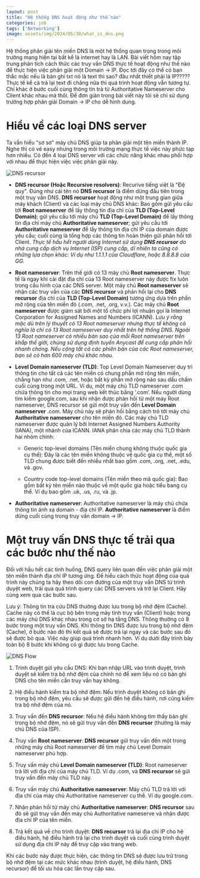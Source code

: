 ```yaml
---
layout: post
title: "Hệ thống DNS hoạt động như thế nào"
categories: job
tags: ['Networking']
image: assets/img/2024/05/30/what_is_dns.png
---
```


Hệ thống phân giải tên miền DNS là một hệ thống quan trọng trong môi trường mạng hiện tại bất kể là internet hay là LAN. Bài viết hôm nay tập trung phân tích cách thức các truy vấn DNS thực tế hoạt động như thế nào để thực hiện việc phân giải một Domain -> IP. Đọc tới đây có thể có bạn thắc mắc nếu là bản ghi txt nó là text thì sao? đâu nhất thiết phải là IP????? Thực tế kể cả trả lại text đi chăng nữa thì quá trình hoạt động vẫn tương tự. Chỉ khác ở bước cuối cùng thông tin trả từ Authoritative Nameserver cho Client khác nhau mà thôi. Để đơn giản trong bài viết này tôi sẽ chỉ sử dụng trường hợp phân giải Domain -> IP cho dễ hình dung.

# Hiểu về các loại DNS server
Ta vẫn hiểu "sơ sơ" máy chủ DNS giúp ta phân giải một tên miền thành IP. Nghe thì có vẻ easy nhưng trong môi trường mạng thực tế việc này phức tạp hơn nhiều. Có đến 4 loại DNS server với các chức năng khác nhau phối hợp với nhau để thực hiện việc việc phân giải này. 

![DNS recursor]({{site.url}}/assets/img/2024/05/30/recursive-resolver.png)

-  **DNS recursor (Hoặc Recursive resolvers)**: Recurive tiếng việt là "Đệ quy". Đúng như cái tên nó **DNS recursor** là điểm dừng đầu tiên trong một truy vấn DNS. **DNS recursor** hoạt động như một trung gian giữa máy khách (Client) và các loại máy chủ DNS khác: Bao gồm gửi yêu cầu tới **Root nameserver** để lấy thông tin địa chỉ của **TLD (Top-Level Domain)**; gửi yêu cầu tới máy chủ **TLD (Top-Level Domain)** để lấy thông tin địa chỉ máy chủ **Authoritative nameserver**; gửi yêu cầu tới **Authoritative nameserver** để lấy thông tin địa chỉ IP của domain được yêu cầu; cuối cùng là tổng hợp các thông tin hoàn thiện gửi phản hồi tới Client.
*Thực tế hầu hết người dùng Internet sử dụng **DNS recursor** do nhà cung cấp dịch vụ Internet (ISP) cung cấp, dĩ nhiên ta cũng có những lựa chọn khác: Ví dụ như 1.1.1.1 của Cloudflare, hoặc 8.8.8.8 của GG.*

- **Root nameserver**: Trên thế giới có 13 máy chủ **Root nameserver**. Thực tế là ngay khi cài đặt địa chỉ của 13 Root nameserver này được fix luôn trong cấu hình của các DNS server. Một máy chủ **Root nameserver** sẽ nhận các truy vấn của các **DNS recursor** và phản hồi lại cho **DNS recursor** địa chỉ của **TLD (Top-Level Domain)** tương ứng dựa trên phần mở rộng của tên miền đó (.com, .net, .org, v.v.). Các máy chủ **Root nameserver** được giám sát bởi một tổ chức phi lợi nhuận gọi là Internet Corporation for Assigned Names and Numbers (ICANN).
*Lưu ý rằng mặc dù trên lý thuyết có 13 Root nameserver nhưng thực tế không có nghĩa là chỉ có 13 Root nameserver duy nhất trên hệ thống DNS. Ngoài 13 Root nameserver  có nhiều bản sao của mỗi Root nameserver trên khắp thế giới, chúng sử dụng định tuyến Anycast để cung cấp phản hồi nhanh chóng. Nếu cộng tất cả các phiên bản của các Root nameserver, bạn sẽ có hơn 600 máy chủ khác nhau.*


- **Level Domain nameserver (TLD)**: Top Level Domain Nameserver duy trì thông tin cho tất cả các tên miền có chung phần mở rộng tên miền, chẳng hạn như .com, .net, hoặc bất kỳ phần mở rộng nào sau dấu chấm cuối cùng trong một URL. Ví dụ, một máy chủ TLD nameserver .com chứa thông tin cho mọi trang web kết thúc bằng ‘.com’. Nếu người dùng tìm kiếm google.com, sau khi nhận được phản hồi từ một máy Root nameserver, DNS recursor sẽ gửi một truy vấn đến **Level Domain nameserver** .com. Máy chủ này sẽ phản hồi bằng cách trỏ tới máy chủ **Authoritative nameserver** cho tên miền đó. Các máy chủ TLD nameserver được quản lý bởi Internet Assigned Numbers Authority (IANA), một nhánh của ICANN. IANA phân chia các máy chủ TLD thành hai nhóm chính:

  + Generic top-level domains (Tên miền chung không thuộc quốc gia cụ thể): Đây là các tên miền không thuộc về quốc gia cụ thể, một số TLD chung được biết đến nhiều nhất bao gồm .com, .org, .net, .edu, và .gov.

  + Country code top-level domains (Tên miền theo mã quốc gia): Bao gồm bất kỳ tên miền nào thuộc về một quốc gia hoặc tiểu bang cụ thể. Ví dụ bao gồm .uk, .us, .ru, và .jp.

- **Authoritative nameserver**: Authoritative nameserver là máy chủ chứa thông tin ánh xạ domain - địa chỉ IP.  **Authoritative nameserver** là điểm dừng cuối cùng trong truy vấn domain -> IP.

# Một truy vấn DNS thực tế trải qua các bước như thế nào

Đối với hầu hết các tình huống, DNS query liên quan đến việc phân giải một tên miền thành địa chỉ IP tương ứng. Để hiểu cách thức hoạt động của quá trình này chúng ta hãy theo dõi con đường của một truy vấn DNS từ trình duyệt web, trải qua quá trình query các DNS servers và trở lại Client. Hãy cùng xem qua các bước sau.

Lưu ý: Thông tin tra cứu DNS thường được lưu trong bộ nhớ đệm (Cache). Cache này có thể là cục bộ bên trong máy tính truy vấn (Client) hoặc trong các máy chủ DNS khác nhau trong cơ sở hạ tầng DNS. Thông thường có 8 bước trong một truy vấn DNS. Khi thông tin DNS được lưu trong bộ nhớ đệm (Cache), ở bước nào đó thì kết quả sẽ được trả lại ngay và các bước sau đó sẽ được bỏ qua. Việc này giúp quá trình nhanh hơn. Ví dụ dưới đây trình bày toàn bộ 8 bước khi không có gì được lưu trong Cache.

![DNS Flow]({{site.url}}/assets/img/2024/05/30/full_dns_query.png)


1. Trình duyệt gửi yêu cầu DNS: Khi bạn nhập URL vào trình duyệt, trình duyệt sẽ kiểm tra bộ nhớ đệm của chính nó để xem liệu nó có bản ghi DNS cho tên miền cần truy vấn hay không.

2. Hệ điều hành kiểm tra bộ nhớ đệm: Nếu trình duyệt không có bản ghi trong bộ nhớ đệm, yêu cầu sẽ được gửi đến hệ điều hành, nơi cũng kiểm tra bộ nhớ đệm của nó.

3. Truy vấn đến **DNS recursor**: Nếu hệ điều hành không tìm thấy bản ghi trong bộ nhớ đệm, nó sẽ gửi truy vấn đến **DNS recursor** (thường là máy chủ DNS của ISP).

4. Truy vấn **Root nameserver**: **DNS recursor** gửi truy vấn đến một trong những máy chủ Root nameserver để tìm máy chủ Level Domain nameserver phù hợp.

5. Truy vấn máy chủ **Level Domain nameserver (TLD)**: Root nameserver trả lời với địa chỉ của máy chủ TLD. Ví dụ .com, và **DNS recursor** sẽ gửi truy vấn đến máy chủ TLD này.

6. Truy vấn máy chủ **Authoritative nameserver**: Máy chủ TLD trả lời với địa chỉ của máy chủ Authoritative nameserver cụ thể. Ví dụ google.com.

6. Nhận phản hồi từ máy chủ **Authoritative nameserver**: **DNS recursor** sau đó sẽ gửi truy vấn đến máy chủ Authoritative nameserve và nhận được địa chỉ IP của tên miền.

7. Trả kết quả về cho trình duyệt: **DNS recursor** trả lại địa chỉ IP cho hệ điều hành, hệ điều hành trả lại cho trình duyệt và cuối cùng trình duyệt sử dụng địa chỉ IP này để truy cập vào trang web.

Khi các bước này được thực hiện, các thông tin DNS sẽ được lưu trữ trong bộ nhớ đệm tại các mức khác nhau (trình duyệt, hệ điều hành, DNS recursor) để tối ưu hóa các lần truy cập sau.



